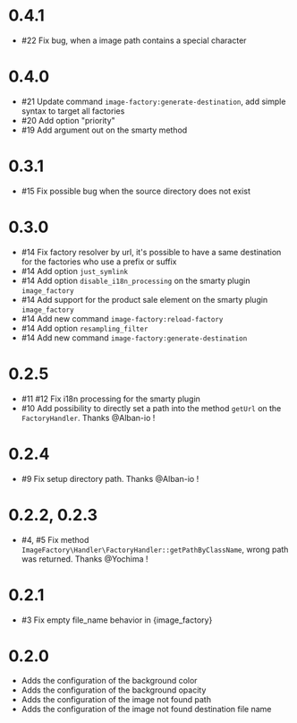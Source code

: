# 0.4.1

- #22 Fix bug, when a image path contains a special character

# 0.4.0

- #21 Update command `image-factory:generate-destination`, add simple syntax to target all factories
- #20 Add option "priority"
- #19 Add argument out on the smarty method

# 0.3.1

- #15 Fix possible bug when the source directory does not exist

# 0.3.0

- #14 Fix factory resolver by url, it's possible to have a same destination for the factories who use a prefix or suffix
- #14 Add option `just_symlink`
- #14 Add option `disable_i18n_processing` on the smarty plugin `image_factory`
- #14 Add support for the product sale element on the smarty plugin `image_factory`
- #14 Add new command `image-factory:reload-factory`
- #14 Add option `resampling_filter`
- #14 Add new command `image-factory:generate-destination`

# 0.2.5

- #11 #12 Fix i18n processing for the smarty plugin
- #10 Add possibility to directly set a path into the method `getUrl` on the `FactoryHandler`. Thanks @Alban-io !

# 0.2.4

- #9 Fix setup directory path. Thanks @Alban-io !

# 0.2.2, 0.2.3

- #4, #5 Fix method `ImageFactory\Handler\FactoryHandler::getPathByClassName`, wrong path was returned. Thanks @Yochima !

# 0.2.1

- #3 Fix empty file_name behavior in {image_factory}

# 0.2.0

- Adds the configuration of the background color
- Adds the configuration of the background opacity
- Adds the configuration of the image not found path
- Adds the configuration of the image not found destination file name